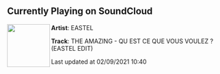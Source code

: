 ## Currently Playing on SoundCloud

[<img align="left" width="100" src="https://i1.sndcdn.com/artworks-000593894931-bgwaxx-t50x50.jpg">](https://soundcloud.com/eastel/questcequevousvoulez)

**Artist**: EASTEL 

**Track**: THE AMAZING - QU EST CE QUE VOUS VOULEZ ? (EASTEL EDIT)

Last updated at 02/09/2021 10:40
